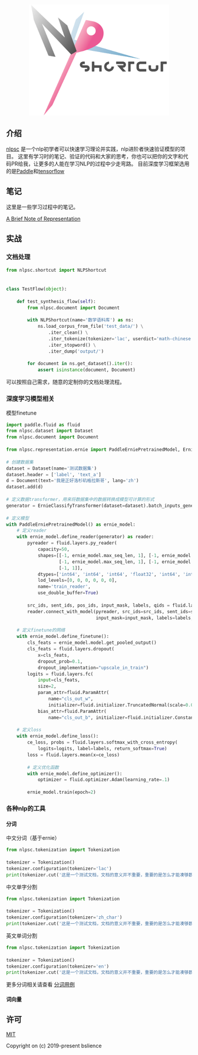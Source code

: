 <p align="center">
  <img width="380" src="/assets/nlpsc.png">
</p>

## 介绍
[nlpsc](https://github.com/BSlience/nlpsc) 是一个nlp初学者可以快速学习理论并实践，nlp进阶者快速验证模型的项目。
这里有学习时的笔记、验证的代码和大家的思考，你也可以把你的文字和代码PR给我，让更多的人能在学习NLP的过程中少走弯路。
目前深度学习框架选用的是[Paddle](https://github.com/PaddlePaddle/Paddle)和[tensorflow](https://github.com/tensorflow/tensorflow)

## 笔记
这里是一些学习过程中的笔记。

[A Brief Note of Representation](notes/A%20Brief%20Note%20of%20Representation.md)

## 实战
### 文档处理
```python
from nlpsc.shortcut import NLPShortcut


class TestFlow(object):

    def test_synthesis_flow(self):
        from nlpsc.document import Document

        with NLPShortcut(name='数学语料库') as ns:
            ns.load_corpus_from_file('test_data/') \
                .iter_clean() \
                .iter_tokenize(tokenizer='lac', userdict='math-chinese.txt') \
                .iter_stopword() \
                .iter_dump('output/')

        for document in ns.get_dataset().iter():
            assert isinstance(document, Document)
```
可以按照自己需求，随意的定制你的文档处理流程。

### 深度学习模型相关
模型finetune
```python
import paddle.fluid as fluid
from nlpsc.dataset import Dataset
from nlpsc.document import Document

from nlpsc.representation.ernie import PaddleErniePretrainedModel, ErnieClassifyTransformer

# 创建数据集
dataset = Dataset(name='测试数据集')
dataset.header = ['label', 'text_a']
d = Document(text='我是正好洛杉矶格拉斯哥', lang='zh')
dataset.add(d)

# 定义数据transformer，用来将数据集中的数据转换成模型可计算的形式
generator = ErnieClassifyTransformer(dataset=dataset).batch_inputs_generator(epoch=1,
                                                                             shuffle=False)
# 定义模型
with PaddleErniePretrainedModel() as ernie_model:
    # 定义reader
    with ernie_model.define_reader(generator) as reader:
        pyreader = fluid.layers.py_reader(
            capacity=50,
            shapes=[[-1, ernie_model.max_seq_len, 1], [-1, ernie_model.max_seq_len, 1],
                    [-1, ernie_model.max_seq_len, 1], [-1, ernie_model.max_seq_len, 1], [-1, 1],
                    [-1, 1]],
            dtypes=['int64', 'int64', 'int64', 'float32', 'int64', 'int64'],
            lod_levels=[0, 0, 0, 0, 0, 0],
            name='train_reader',
            use_double_buffer=True)

        src_ids, sent_ids, pos_ids, input_mask, labels, qids = fluid.layers.read_file(pyreader)
        reader.connect_with_model(pyreader, src_ids=src_ids, sent_ids=sent_ids, pos_ids=pos_ids,
                                  input_mask=input_mask, labels=labels, qids=qids)

    # 定义finetune的网络
    with ernie_model.define_finetune():
        cls_feats = ernie_model.model.get_pooled_output()
        cls_feats = fluid.layers.dropout(
            x=cls_feats,
            dropout_prob=0.1,
            dropout_implementation="upscale_in_train")
        logits = fluid.layers.fc(
            input=cls_feats,
            size=2,
            param_attr=fluid.ParamAttr(
                name="cls_out_w",
                initializer=fluid.initializer.TruncatedNormal(scale=0.02)),
            bias_attr=fluid.ParamAttr(
                name="cls_out_b", initializer=fluid.initializer.Constant(0.)))

    # 定义loss
    with ernie_model.define_loss():
        ce_loss, probs = fluid.layers.softmax_with_cross_entropy(
            logits=logits, label=labels, return_softmax=True)
        loss = fluid.layers.mean(x=ce_loss)

        # 定义优化函数
        with ernie_model.define_optimizer():
            optimizer = fluid.optimizer.Adam(learning_rate=.1)

        ernie_model.train(epoch=2)
```

### 各种nlp的工具

#### 分词
中文分词（基于ernie）
```python
from nlpsc.tokenization import Tokenization

tokenizer = Tokenization()
tokenizer.configuration(tokenizer='lac')
print(tokenizer.cut('这是一个测试文档，文档的意义并不重要，重要的是怎么才能凑够数字'))
```

中文单字分割
```python
from nlpsc.tokenization import Tokenization

tokenizer = Tokenization()
tokenizer.configuration(tokenizer='zh_char')
print(tokenizer.cut('这是一个测试文档，文档的意义并不重要，重要的是怎么才能凑够数字'))
```

英文单词分割
```python
from nlpsc.tokenization import Tokenization

tokenizer = Tokenization()
tokenizer.configuration(tokenizer='en')
print(tokenizer.cut('这是一个测试文档，文档的意义并不重要，重要的是怎么才能凑够数字'))
```

更多分词相关请查看 [分词用例](nlpsc/test/test_tokenizer.py)

#### 词向量


## 许可
[MIT](LICENSE.md)

Copyright on (c) 2019-present bslience
